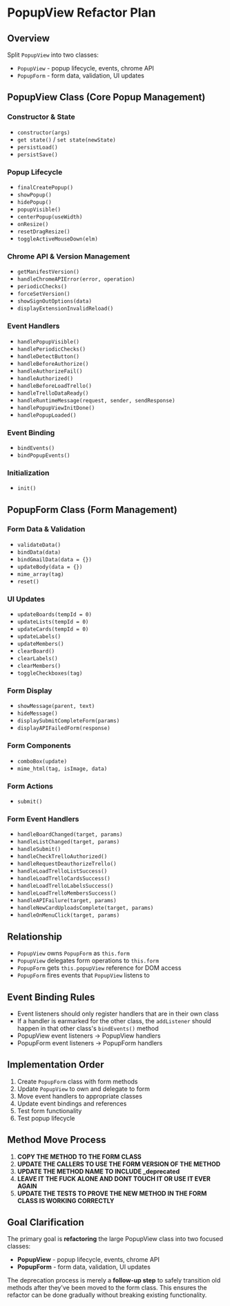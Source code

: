 # PopupView Refactor Plan

## Overview

Split `PopupView` into two classes:

- `PopupView` - popup lifecycle, events, chrome API
- `PopupForm` - form data, validation, UI updates

## PopupView Class (Core Popup Management)

### Constructor & State

- `constructor(args)`
- `get state()` / `set state(newState)`
- `persistLoad()`
- `persistSave()`

### Popup Lifecycle

- `finalCreatePopup()`
- `showPopup()`
- `hidePopup()`
- `popupVisible()`
- `centerPopup(useWidth)`
- `onResize()`
- `resetDragResize()`
- `toggleActiveMouseDown(elm)`

### Chrome API & Version Management

- `getManifestVersion()`
- `handleChromeAPIError(error, operation)`
- `periodicChecks()`
- `forceSetVersion()`
- `showSignOutOptions(data)`
- `displayExtensionInvalidReload()`

### Event Handlers

- `handlePopupVisible()`
- `handlePeriodicChecks()`
- `handleDetectButton()`
- `handleBeforeAuthorize()`
- `handleAuthorizeFail()`
- `handleAuthorized()`
- `handleBeforeLoadTrello()`
- `handleTrelloDataReady()`
- `handleRuntimeMessage(request, sender, sendResponse)`
- `handlePopupViewInitDone()`
- `handlePopupLoaded()`

### Event Binding

- `bindEvents()`
- `bindPopupEvents()`

### Initialization

- `init()`

## PopupForm Class (Form Management)

### Form Data & Validation

- `validateData()`
- `bindData(data)`
- `bindGmailData(data = {})`
- `updateBody(data = {})`
- `mime_array(tag)`
- `reset()`

### UI Updates

- `updateBoards(tempId = 0)`
- `updateLists(tempId = 0)`
- `updateCards(tempId = 0)`
- `updateLabels()`
- `updateMembers()`
- `clearBoard()`
- `clearLabels()`
- `clearMembers()`
- `toggleCheckboxes(tag)`

### Form Display

- `showMessage(parent, text)`
- `hideMessage()`
- `displaySubmitCompleteForm(params)`
- `displayAPIFailedForm(response)`

### Form Components

- `comboBox(update)`
- `mime_html(tag, isImage, data)`

### Form Actions

- `submit()`

### Form Event Handlers

- `handleBoardChanged(target, params)`
- `handleListChanged(target, params)`
- `handleSubmit()`
- `handleCheckTrelloAuthorized()`
- `handleRequestDeauthorizeTrello()`
- `handleLoadTrelloListSuccess()`
- `handleLoadTrelloCardsSuccess()`
- `handleLoadTrelloLabelsSuccess()`
- `handleLoadTrelloMembersSuccess()`
- `handleAPIFailure(target, params)`
- `handleNewCardUploadsComplete(target, params)`
- `handleOnMenuClick(target, params)`

## Relationship

- `PopupView` owns `PopupForm` as `this.form`
- `PopupView` delegates form operations to `this.form`
- `PopupForm` gets `this.popupView` reference for DOM access
- `PopupForm` fires events that `PopupView` listens to

## Event Binding Rules

- Event listeners should only register handlers that are in their own class
- If a handler is earmarked for the other class, the `addListener` should happen in that other class's `bindEvents()` method
- PopupView event listeners → PopupView handlers
- PopupForm event listeners → PopupForm handlers

## Implementation Order

1. Create `PopupForm` class with form methods
2. Update `PopupView` to own and delegate to form
3. Move event handlers to appropriate classes
4. Update event bindings and references
5. Test form functionality
6. Test popup lifecycle

## Method Move Process

1. **COPY THE METHOD TO THE FORM CLASS**
2. **UPDATE THE CALLERS TO USE THE FORM VERSION OF THE METHOD**
3. **UPDATE THE METHOD NAME TO INCLUDE \_deprecated**
4. **LEAVE IT THE FUCK ALONE AND DONT TOUCH IT OR USE IT EVER AGAIN**
5. **UPDATE THE TESTS TO PROVE THE NEW METHOD IN THE FORM CLASS IS WORKING CORRECTLY**

## Goal Clarification

The primary goal is **refactoring** the large PopupView class into two focused classes:

- **PopupView** - popup lifecycle, events, chrome API
- **PopupForm** - form data, validation, UI updates

The deprecation process is merely a **follow-up step** to safely transition old methods after they've been moved to the form class. This ensures the refactor can be done gradually without breaking existing functionality.
